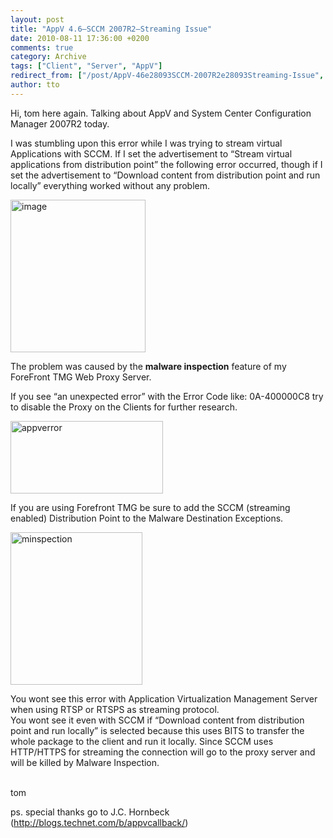 ```yaml
---
layout: post
title: "AppV 4.6–SCCM 2007R2–Streaming Issue"
date: 2010-08-11 17:36:00 +0200
comments: true
category: Archive
tags: ["Client", "Server", "AppV"]
redirect_from: ["/post/AppV-46e28093SCCM-2007R2e28093Streaming-Issue", "/post/appv-46e28093sccm-2007r2e28093streaming-issue"]
author: tto
---
```

<!-- more -->
<p>Hi, tom here again. Talking about AppV and System Center Configuration Manager 2007R2 today.</p>
<p>I was stumbling upon this error while I was trying to stream virtual Applications with SCCM. If I set the advertisement to &ldquo;Stream virtual applications from distribution point&rdquo; the following error occurred, though if I set the advertisement to &ldquo;Download content from distribution point and run locally&rdquo; everything worked without any problem.</p>
<p><a href="/assets/archive/image_207.png"><img class="wlDisabledImage" style="border-bottom: 0px; border-left: 0px; display: inline; border-top: 0px; border-right: 0px" title="image" src="/assets/archive/image_thumb_205.png" border="0" alt="image" width="216" height="244" /></a></p>
<p>The problem was caused by the <strong>malware inspection</strong> feature of my ForeFront TMG Web Proxy Server.</p>
<p>If you see &ldquo;an unexpected error&rdquo; with the Error Code like: 0A-400000C8 try to disable the Proxy on the Clients for further research.</p>
<p><a href="/assets/archive/appverror.png"><img class="wlDisabledImage" style="border-bottom: 0px; border-left: 0px; display: inline; border-top: 0px; border-right: 0px" title="appverror" src="/assets/archive/appverror_thumb.png" border="0" alt="appverror" width="244" height="116" /></a></p>
<p>If you are using Forefront TMG be sure to add the SCCM (streaming enabled) Distribution Point to the Malware Destination Exceptions.</p>
<p><a href="/assets/archive/minspection.png"><img class="wlDisabledImage" style="border-right-width: 0px; display: inline; border-top-width: 0px; border-bottom-width: 0px; border-left-width: 0px" title="minspection" src="/assets/archive/minspection_thumb.png" border="0" alt="minspection" width="211" height="244" /></a></p>
<p>You wont see this error with Application Virtualization Management Server when using RTSP or RTSPS as streaming protocol. <br />You wont see it even with SCCM&nbsp;if &ldquo;Download content from distribution point and run locally&rdquo; is selected because this uses BITS to transfer the whole package to the client and run it locally. Since SCCM uses HTTP/HTTPS for streaming the connection will go to the proxy server and will be killed by Malware Inspection.</p>
<p><br />tom</p>
<p>ps. special thanks go to J.C. Hornbeck (<a title="http://blogs.technet.com/b/appvcallback/" href="http://blogs.technet.com/b/appvcallback/">http://blogs.technet.com/b/appvcallback/</a>)</p>

